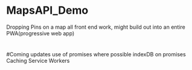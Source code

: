 # MapsAPI_Demo
Dropping Pins on a map all front end work, might build out into an entire PWA(progressive web app)
#
#Coming updates
use of promises where possible
indexDB on promises
Caching
Service Workers
